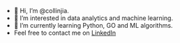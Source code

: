 - 👋 Hi, I’m @collinjia.
- 👀 I’m interested in data analytics and machine learning.
- 🌱 I’m currently learning Python, GO and ML algorithms.
- Feel free to contact me on [LinkedIn](https://www.linkedin.com/in/collin-jia/)

<!---
collinjia is a ✨ special ✨ repository because its `README.md` (this file) appears on your GitHub profile.
You can click the Preview link to take a look at your changes.
--->
